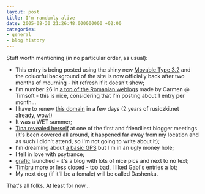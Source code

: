 ```yaml
---
layout: post
title: I'm randomly alive
date: 2005-08-30 21:26:48.000000000 +02:00
categories:
- general
- blog history
---
```

Stuff worth mentioning (in no particular order, as usual):

* This entry is being posted using the shiny new [Movable Type 3.2](http://www.sixapart.com/movabletype/news/2005/08/movable_type_3_2.html) and the coluorful background of the site is now officially back after two months of mourning - hit refresh if it doesn't show;
* I'm number 26 in [a top of the Romanian weblogs](http://www.timsoft.ro/weblog/index.php?title=un_top_al_weblogurilor_romanesti_avem_we&more=1&c=1&tb=1&pb=1) made by Carmen @ Timsoft - this is nice, considering that I'm posting about 1 entry per month...
* I have to renew [this domain](http://www.rusiczki.net/) in a few days (2 years of rusiczki.net already, wow!)
* It was a WET summer;
* [Tina revealed herself](http://perfectlyimperfect.blogspot.com/patric_tina.jpg) at one of the first and friendliest blogger meetings (it's been covered all around, it happened far away from my location and as such I didn't attend, so I'm not going to write about it);
* I'm dreaming about [a basic GPS](http://www.garmin.com/products/etrex/) but I'm in an ugly money hole;
* I fell in love with psytrance;
* [grafic](http://grafic.uv.ro) launched - it's a blog with lots of nice pics and next to no text;
* [Timbru](http://www.timbru.com) more or less closed - too bad, I liked Gabi's entries a lot;
* My next dog (if it'll be a female) will be called Dashenka.

That's all folks. At least for now...
